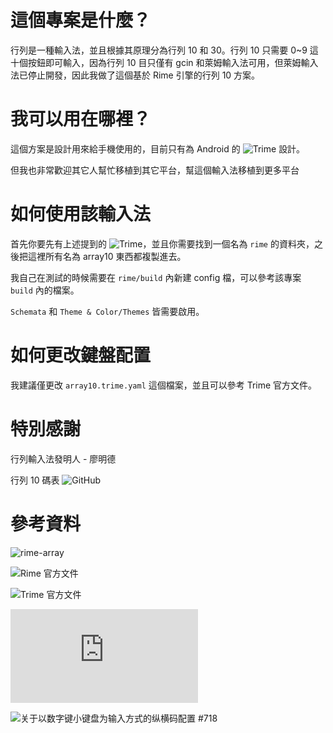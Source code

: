 # 這個專案是什麼？
行列是一種輸入法，並且根據其原理分為行列 10 和 30。行列 10 只需要 0~9 這十個按鈕即可輸入，因為行列 10 目只僅有 gcin 和萊姆輸入法可用，但萊姆輸入法已停止開發，因此我做了這個基於 Rime 引擎的行列 10 方案。

# 我可以用在哪裡？
這個方案是設計用來給手機使用的，目前只有為 Android 的 ![Trime](https://github.com/osfans/trime) 設計。

但我也非常歡迎其它人幫忙移植到其它平台，幫這個輸入法移植到更多平台

# 如何使用該輸入法
首先你要先有上述提到的 ![Trime](https://github.com/osfans/trime)，並且你需要找到一個名為 `rime` 的資料夾，之後把這裡所有名為 array10 東西都複製進去。

我自己在測試的時候需要在 `rime/build` 內新建 config 檔，可以參考該專案 `build` 內的檔案。

`Schemata` 和 `Theme & Color/Themes` 皆需要啟用。

# 如何更改鍵盤配置
我建議僅更改 `array10.trime.yaml` 這個檔案，並且可以參考 Trime 官方文件。

# 特別感謝
行列輸入法發明人 - 廖明德

行列 10 碼表 ![GitHub](https://github.com/gontera/array10)

# 參考資料
![rime-array](https://github.com/rime/rime-array)

![Rime 官方文件](https://github.com/rime/home/wiki/)

![Trime 官方文件](https://github.com/osfans/trime/wiki)

![Android 上的 RIME 输入法 trime 同文输入法使用](https://einverne.github.io/post/2021/04/use-trime-input-method-rime-on-android.html)

![关于以数字键小键盘为输入方式的纵横码配置 #718](https://github.com/rime/home/discussions/718)
